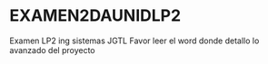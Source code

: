 # EXAMEN2DAUNIDLP2
Examen LP2 ing sistemas JGTL Favor leer el word donde detallo lo avanzado del proyecto 
